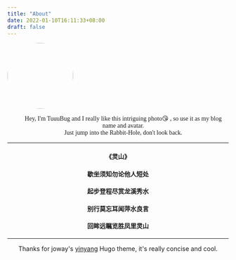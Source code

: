```yaml
---
title: "About"
date: 2022-01-10T16:11:33+08:00
draft: false
---
```



<img style ="width: 150px;border-radius: 150px;margin: auto;" src="/avatar.jpg" width="150px"/>
<ul>
  <li style="font-family: serif;list-style: none;text-align: center;">Hey, I'm TuuuBug and I really like this intriguing photo😘 , so use it as my blog name and avatar.</li>
  <li style="font-family: serif;list-style: none;text-align: center;">Just jump into the Rabbit-Hole, don't look back.</li>
</ul>

---

#### <center>《灵山》</center>
#### <center>歇坐须知勿论他人短处</center>
#### <center>起步登程尽赏龙溪秀水</center>
#### <center>别行莫忘耳闻萍水良言</center>
#### <center>回眸远瞩览胜凤里灵山</center>

---

<center>Thanks for joway's <a href="https://github.com/joway/hugo-theme-yinyang" target="_blank">yinyang</a> Hugo theme, it's really concise and cool.</center>
